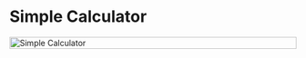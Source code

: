 # Simple Calculator

<div style="display: flex; justify-content: center; gap: 10px;">
  <img src="https://github.com/user-attachments/assets/597a7f94-6602-4c81-8ca3-d5a6e0177f1d" alt="Simple Calculator" style="width: 100%;"/>
</div>

